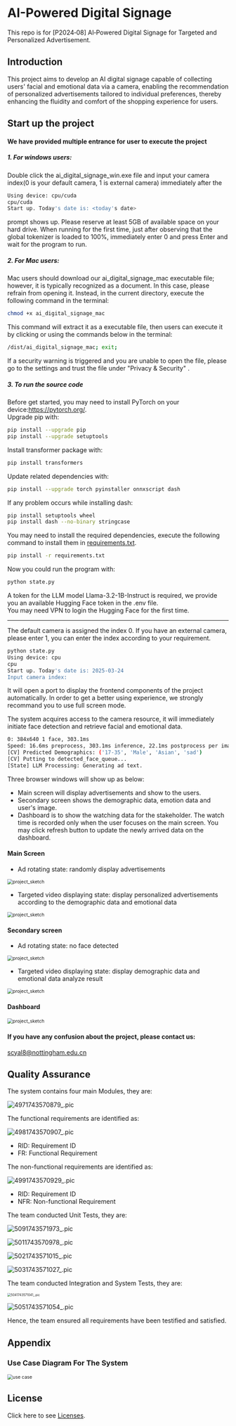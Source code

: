 # AI-Powered Digital Signage

This repo is for [P2024‑08] AI‑Powered Digital Signage for Targeted and Personalized Advertisement.

## Introduction
This project aims to develop an AI digital signage capable of collecting users' facial and emotional data via a camera, enabling the recommendation of personalized advertisements tailored to individual preferences, thereby enhancing the fluidity and comfort of the shopping experience for users.



## Start up the project
#### We have provided multiple entrance for user to execute the project
##### 1. For windows users:
Double click the ai_digital_signage_win.exe file and input your camera index(0 is your default camera, 1 is external camera) immediately after the 
 ```bash
Using device: cpu/cuda
cpu/cuda
Start up. Today's date is: <today's date>
 ```
prompt shows up.  Please reserve at least 5GB of available space on your hard drive. When running for the first time, just after observing that the global tokenizer is loaded to 100\%, immediately enter 0 and press Enter and wait for the program to run.
##### 2. For Mac users:
Mac users should download our ai_digital_signage_mac executable file; however, it is typically recognized as a document. In this case, please refrain from opening it. Instead, in the current directory, execute the following command in the terminal:
 ```bash
chmod +x ai_digital_signage_mac
 ```
This command will extract it as a executable file, then users can execute it by clicking  or using the commands below in the terminal:
 ```bash
/dist/ai_digital_signage_mac; exit;
 ```
If a security warning is triggered and you are unable to open the file, please go to the settings and trust the file under "Privacy \& Security" . 
##### 3. To run the source code
Before get started, you may need to install PyTorch on your device:https://pytorch.org/.    
Upgrade pip with:   
 ```bash
pip install --upgrade pip
pip install --upgrade setuptools
 ```
Install transformer package with:
```bash
pip install transformers
```
Update related dependencies with:
```bash
pip install --upgrade torch pyinstaller onnxscript dash
```
If any problem occurs while installing dash:
```bash
pip install setuptools wheel
pip install dash --no-binary stringcase
```
You may need to install the required dependencies, execute the following command to install them in [requirements.txt](requirements.txt).
```bash
pip install -r requirements.txt
```
Now you could run the program with:
```bash
python state.py
```
A token for the LLM model Llama-3.2-1B-Instruct is required, we provide you an available Hugging Face token in the .env file.   
You may need VPN to login the Hugging Face for the first time.
***
 The default camera is assigned the index 0. If you have an external camera, please enter 1, you can enter the index according to your requirement.
```bash
python state.py 
Using device: cpu
cpu
Start up. Today's date is: 2025-03-24
Input camera index: 
```
It will open a port to display the frontend components of the project automatically. In order to get a better using experience, we strongly recommand you to use full screen mode.

The system acquires access to the camera resource, it will immediately initiate face detection and retrieve facial and emotional data.
```bash
0: 384x640 1 face, 303.1ms
Speed: 16.6ms preprocess, 303.1ms inference, 22.1ms postprocess per image at shape (1, 3, 384, 640)
[CV] Predicted Demographics: ('17-35', 'Male', 'Asian', 'sad')
[CV] Putting to detected_face_queue...
[State] LLM Processing: Generating ad text.
```
Three browser windows will show up as below: 

- Main screen will display advertisements and show to the users.
- Secondary screen shows the demographic data, emotion data and user's image.    
- Dashboard is to show the watching data for the stakeholder. The watch time is recorded only when the user focuses on the main screen. You may click refresh button to update the newly arrived data on the dashboard.

#### Main Screen
- Ad rotating state: randomly display advertisements

<img src="./images/ad2.jpg" alt="project_sketch" style="zoom:75%;" />

- Targeted video displaying state: display personalized advertisements according to the demographic data and emotional data

<img src="./images/target.jpeg" alt="project_sketch" style="zoom:75%;" />

#### Secondary screen
- Ad rotating state: no face detected

<img src="./images/second2.png" alt="project_sketch" style="zoom:75%;" />

- Targeted video displaying state: display demographic data and emotional data analyze result

<img src="./images/face.png" alt="project_sketch" style="zoom:75%;" />

#### Dashboard
<img src="./images/dashboard4.png" alt="project_sketch" style="zoom:75%;" />

#### If you have any confusion about the project, please contact us:
scyal8@nottingham.edu.cn



## Quality Assurance

The system contains four main Modules, they are:

![4971743570879_.pic](images/4971743570879_.pic.jpg)

The functional requirements are identified as:

![4981743570907_.pic](images/4981743570907_.pic.jpg)

- RID: Requirement ID
- FR: Functional Requirement

The non-functional requirements are identified as:

![4991743570929_.pic](images/4991743570929_.pic.jpg)

- RID: Requirement ID
- NFR: Non-functional Requirement

The team conducted Unit Tests, they are:

![5091743571973_.pic](images/5091743571973_.pic.jpg)

![5011743570978_.pic](images/5011743570978_.pic.jpg)

![5021743571015_.pic](images/5021743571015_.pic.jpg)

![5031743571027_.pic](images/5031743571027_.pic.jpg)

The team conducted Integration and System Tests, they are:

<img src="images/5041743571041_.pic.jpg" alt="5041743571041_.pic" style="zoom:50%;" />

![5051743571054_.pic](images/5051743571054_.pic.jpg)

Hence, the team ensured all requirements have been testified and satisfied.



## Appendix

### Use Case Diagram For The System 

<img src="./images/us-c.png" alt="use case" style="zoom:75%;" />

## License

Click here to see [Licenses](LICENSE).
